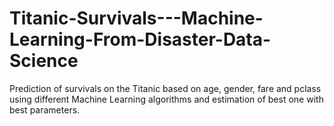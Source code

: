 # Titanic-Survivals---Machine-Learning-From-Disaster-Data-Science
Prediction of survivals on the Titanic based on age, gender, fare and pclass using different Machine Learning algorithms and estimation of best one with best parameters.
